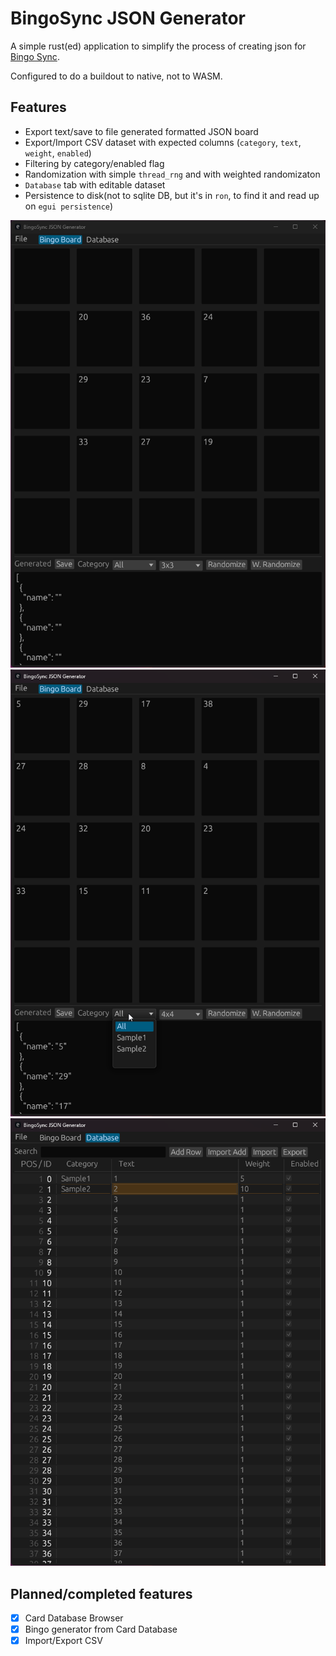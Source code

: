 # BingoSync JSON Generator
A simple rust(ed) application to simplify the process of creating json for [Bingo Sync](https://bingosync.com/).

Configured to do a buildout to native, not to WASM.

## Features
- Export text/save to file generated formatted JSON board
- Export/Import CSV dataset with expected columns (`category`, `text`, `weight`, `enabled`)
- Filtering by category/enabled flag
- Randomization with simple `thread_rng` and with weighted randomizaton
- `Database` tab with editable dataset
- Persistence to disk(not to sqlite DB, but it's in `ron`, to find it and read up on `egui persistence`)

![images/img1.png](images/img1.png)
![images/img2.png](images/img2.png)
![images/img3.png](images/img3.png)

## Planned/completed features
- [x] Card Database Browser
- [x] Bingo generator from Card Database
- [x] Import/Export CSV

